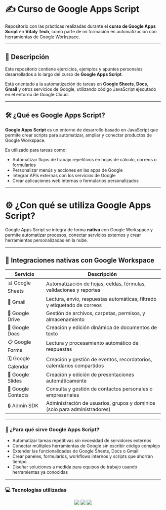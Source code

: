 # ✍️ Curso de Google Apps Script

Repositorio con las prácticas realizadas durante el **curso de Google Apps Script** en **Vitaly Tech**, como parte de mi formación en automatización con herramientas de Google Workspace.

---

## 📘 Descripción

Este repositorio contiene ejercicios, ejemplos y apuntes personales desarrollados a lo largo del curso de **Google Apps Script**.  

Está orientado a la automatización de tareas en **Google Sheets**, **Docs**, **Gmail** y otros servicios de Google, utilizando código JavaScript ejecutado en el entorno de Google Cloud.

---

## 🛠️ ¿Qué es Google Apps Script?

**Google Apps Script** es un entorno de desarrollo basado en JavaScript que permite crear scripts para automatizar, ampliar y conectar productos de Google Workspace.  

Es utilizado para tareas como:

- Automatizar flujos de trabajo repetitivos en hojas de cálculo, correos o formularios
- Personalizar menús y acciones en las apps de Google
- Integrar APIs externas con los servicios de Google
- Crear aplicaciones web internas o formularios personalizados

---

# ⚙️ ¿Con qué se utiliza Google Apps Script?

Google Apps Script se integra de forma **nativa** con Google Workspace y permite automatizar procesos, conectar servicios externos y crear herramientas personalizadas en la nube.

---

## 🧩 Integraciones nativas con Google Workspace

| Servicio         | Descripción                                                             |
|------------------|-------------------------------------------------------------------------|
| 📊 Google Sheets | Automatización de hojas, celdas, fórmulas, validaciones y reportes     |
| 📧 Gmail         | Lectura, envío, respuestas automáticas, filtrado y etiquetado de correos|
| 📁 Google Drive  | Gestión de archivos, carpetas, permisos, y almacenamiento               |
| 📝 Google Docs   | Creación y edición dinámica de documentos de texto                      |
| 📋 Google Forms  | Lectura y procesamiento automático de respuestas                        |
| 🗓️ Google Calendar | Creación y gestión de eventos, recordatorios, calendarios compartidos |
| 🧾 Google Slides | Creación y edición de presentaciones automáticamente                    |
| 👥 Google Contacts | Consulta y gestión de contactos personales o empresariales            |
| 🔒 Admin SDK     | Administración de usuarios, grupos y dominios (solo para administradores) |

---

### 🚀 ¿Para qué sirve Google Apps Script?

- Automatizar tareas repetitivas sin necesidad de servidores externos
- Conectar múltiples herramientas de Google sin escribir código complejo
- Extender las funcionalidades de Google Sheets, Docs o Gmail
- Crear paneles, formularios, workflows internos y scripts que ahorran tiempo
- Diseñar soluciones a medida para equipos de trabajo usando herramientas ya conocidas

---

### 💻 Tecnologías utilizadas

<p align="center">
  <img src="https://img.shields.io/badge/-Google%20Apps%20Script-4285F4?style=flat&logo=google&logoColor=white" />
  <img src="https://img.shields.io/badge/-Google%20Workspace-5F6368?style=flat&logo=googleworkspace&logoColor=white" />
  <img src="https://img.shields.io/badge/-JavaScript-F7DF1E?style=flat&logo=javascript&logoColor=black" />
</p>

